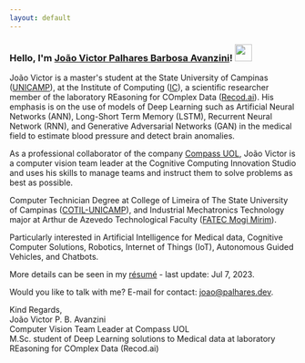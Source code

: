 ```yaml
---
layout: default
---
```

### Hello, I'm [João Victor Palhares Barbosa Avanzini](https://www.linkedin.com/in/joao-palhares/)! <img src="https://media.giphy.com/media/hvRJCLFzcasrR4ia7z/giphy.gif" width="30px">

João Victor is a master's student at the State University of Campinas ([UNICAMP](https://www.unicamp.br/)), at the Institute of Computing ([IC](https://ic.unicamp.br/)), a scientific researcher member of the laboratory REasoning for COmplex Data ([Recod.ai](https://recod.ai/)). His emphasis is on the use of models of Deep Learning such as Artificial Neural Networks (ANN), Long-Short Term Memory (LSTM), Recurrent Neural Network (RNN), and Generative Adversarial Networks (GAN) in the medical field to estimate blood pressure and detect brain anomalies.

As a professional collaborator of the company [Compass UOL](https://compass.uol/), João Victor is a computer vision team leader at the Cognitive Computing Innovation Studio and uses his skills to manage teams and instruct them to solve problems as best as possible.

Computer Technician Degree at College of Limeira of The State University of Campinas ([COTIL-UNICAMP](https://www.cotil.unicamp.br/)), and Industrial Mechatronics Technology major at Arthur de Azevedo Technological Faculty ([FATEC Mogi Mirim](https://fatecmm.edu.br/)).

Particularly interested in Artificial Intelligence for Medical data, Cognitive Computer Solutions, Robotics, Internet of Things (IoT), Autonomous Guided Vehicles, and Chatbots.


More details can be seen in my [résumé](./assets/src/resume.pdf) - last update: Jul 7, 2023.

Would you like to talk with me? E-mail for contact: <a href="mailto:joao@palhares.dev">joao@palhares.dev</a>.

Kind Regards,<br>
João Victor P. B. Avanzini<br>
Computer Vision Team Leader at Compass UOL<br>
M.Sc. student of Deep Learning solutions to Medical data at laboratory REasoning for COmplex Data (Recod.ai)